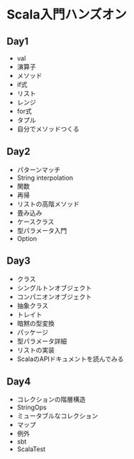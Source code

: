# Scala入門ハンズオン

## Day1
* val
* 演算子
* メソッド
* if式
* リスト
* レンジ
* for式
* タプル
* 自分でメソッドつくる


## Day2
* パターンマッチ
* String interpolation
* 関数
* 再帰
* リストの高階メソッド
* 畳み込み
* ケースクラス
* 型パラメータ入門
* Option


## Day3
* クラス
* シングルトンオブジェクト
* コンパニオンオブジェクト
* 抽象クラス
* トレイト
* 暗黙の型変換
* パッケージ
* 型パラメータ詳細
* リストの実装
* ScalaのAPIドキュメントを読んでみる


## Day4
* コレクションの階層構造
* StringOps
* ミュータブルなコレクション
* マップ
* 例外
* sbt
* ScalaTest

